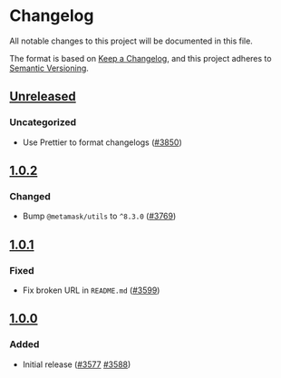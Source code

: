 # Changelog

All notable changes to this project will be documented in this file.

The format is based on [Keep a Changelog](https://keepachangelog.com/en/1.0.0/),
and this project adheres to [Semantic Versioning](https://semver.org/spec/v2.0.0.html).

## [Unreleased]

### Uncategorized

- Use Prettier to format changelogs ([#3850](https://github.com/MetaMask/core.git/pull/3850))

## [1.0.2]

### Changed

- Bump `@metamask/utils` to `^8.3.0` ([#3769](https://github.com/MetaMask/core/pull/3769))

## [1.0.1]

### Fixed

- Fix broken URL in `README.md` ([#3599](https://github.com/MetaMask/core/pull/3599))

## [1.0.0]

### Added

- Initial release ([#3577](https://github.com/MetaMask/core/pull/3577) [#3588](https://github.com/MetaMask/core/pull/3588))

[Unreleased]: https://github.com/MetaMask/core.git/compare/@metamask/build-utils@1.0.2...HEAD
[1.0.2]: https://github.com/MetaMask/core.git/compare/@metamask/build-utils@1.0.1...@metamask/build-utils@1.0.2
[1.0.1]: https://github.com/MetaMask/core.git/compare/@metamask/build-utils@1.0.0...@metamask/build-utils@1.0.1
[1.0.0]: https://github.com/MetaMask/core.git/releases/tag/@metamask/build-utils@1.0.0
